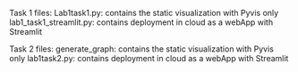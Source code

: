 Task 1 files:
Lab1task1.py: contains the static visualization with Pyvis only 
lab1_task1_streamlit.py: contains deployment in cloud as a webApp with Streamlit 

Task 2 files:
generate_graph: contains the static visualization with Pyvis only
lab1task2.py: contains deployment in cloud as a webApp with Streamlit 